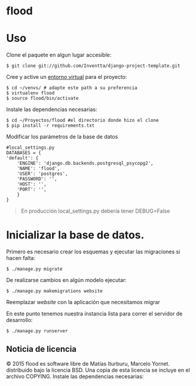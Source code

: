 flood
===============

# Uso

Clone el paquete en algun lugar accesible:

    $ git clone git://github.com/Inventta/django-project-template.git

Cree y active un [entorno virtual](http://pypi.python.org/pypi/virtualenv) para el 
proyecto:

    $ cd ~/venvs/ # adapte este path a su preferencia
    $ virtualenv flood
    $ source flood/bin/activate

Instale las dependencias necesarias:

    $ cd ~/Proyectos/flood #el directorio donde hizo el clone 
    $ pip install -r requirements.txt
    

Modificar los parámetros de la base de datos

    #local_settings.py
    DATABASES = {
    'default': {
        'ENGINE': 'django.db.backends.postgresql_psycopg2', 
        'NAME': 'flood',
        'USER': 'postgres',
        'PASSWORD': '',
        'HOST': '',
        'PORT': '',
        }
    }   

> En producción local_settings.py debería tener DEBUG=False
    
# Inicializar la base de datos.

Primero es necesario crear los esquemas y ejecutar las migraciones si hacen falta:
    
    $ ./manage.py migrate

De realizarse cambios en algún modelo ejecutar:

    $ ./manage.py makemigrations website

Reemplazar *website* con la aplicación que necesitamos migrar

En este punto tenemos nuestra instancia lista para correr el servidor de 
desarrollo:

    $ ./manage.py runserver


Noticia de licencia
---------------
© 2015 
flood es software libre de Matías Iturburu, Marcelo Yornet.
distribuido bajo la licencia BSD. Una copia 
de esta licencia se incluye en el archivo COPYING.
Instale las dependencias necesarias:
